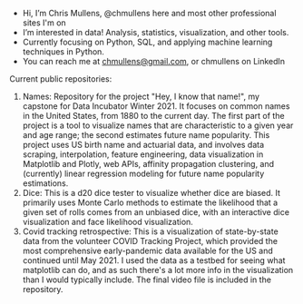 - Hi, I’m Chris Mullens, @chmullens here and most other professional sites I'm on
- I’m interested in data! Analysis, statistics, visualization, and other tools.
- Currently focusing on Python, SQL, and applying machine learning techniques in Python.
- You can reach me at chmullens@gmail.com, or chmullens on LinkedIn
 
Current public repositories:
1. Names: Repository for the project "Hey, I know that name!", my capstone for Data Incubator Winter 2021. It focuses on common names in the United States, from 1880 to the current day. The first part of the project is a tool to visualize names that are characteristic to a given year and age range; the second estimates future name popularity. This project uses US birth name and actuarial data, and involves data scraping, interpolation, feature engineering, data visualization in Matplotlib and Plotly, web APIs, affinity propagation clustering, and (currently) linear regression modeling for future name popularity estimations. 
2. Dice: This is a d20 dice tester to visualize whether dice are biased. It primarily uses Monte Carlo methods to estimate the likelihood that a given set of rolls comes from an unbiased dice, with an interactive dice visualization and face likelihood visualization. 
3. Covid tracking retrospective: This is a visualization of state-by-state data from the volunteer COVID Tracking Project, which provided the most comprehensive early-pandemic data available for the US and continued until May 2021. I used the data as a testbed for seeing what matplotlib can do, and as such there's a lot more info in the visualization than I would typically include. The final video file is included in the repository. 


<!---
chmullens/chmullens is a ✨ special ✨ repository because its `README.md` (this file) appears on your GitHub profile.
You can click the Preview link to take a look at your changes.
--->
